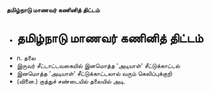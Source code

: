 **தமிழ்நாடு மாணவர் கணினித் திட்டம்**
- # தமிழ்நாடு மாணவர் கணினித் திட்டம்
- n. தலை
- இருவர் சீட்டாட்டவகையில் இனமொத்த 'அடியாள்' சீட்டுக்காட்டல்
- இனமொத்த 'அடியாள்' சீட்டுக்காட்டலால் வரும் கெலிப்புக்குறி
- (வினை.) குத்துச் சண்டையில் தலையில் அடி.

